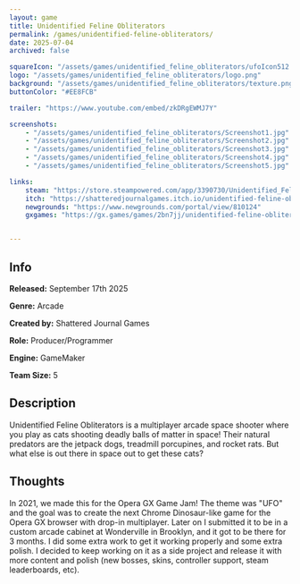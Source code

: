 ```yaml
---
layout: game
title: Unidentified Feline Obliterators
permalink: /games/unidentified-feline-obliterators/
date: 2025-07-04
archived: false

squareIcon: "/assets/games/unidentified_feline_obliterators/ufoIcon512.png"
logo: "/assets/games/unidentified_feline_obliterators/logo.png"
background: "/assets/games/unidentified_feline_obliterators/texture.png"
buttonColor: "#EE8FCB"

trailer: "https://www.youtube.com/embed/zkDRgEWMJ7Y"

screenshots:
    - "/assets/games/unidentified_feline_obliterators/Screenshot1.jpg"
    - "/assets/games/unidentified_feline_obliterators/Screenshot2.jpg"
    - "/assets/games/unidentified_feline_obliterators/Screenshot3.jpg"
    - "/assets/games/unidentified_feline_obliterators/Screenshot4.jpg"
    - "/assets/games/unidentified_feline_obliterators/Screenshot5.jpg"

links:
    steam: "https://store.steampowered.com/app/3390730/Unidentified_Feline_Obliterators/"
    itch: "https://shatteredjournalgames.itch.io/unidentified-feline-obliterators"
    newgrounds: "https://www.newgrounds.com/portal/view/810124"
    gxgames: "https://gx.games/games/2bn7jj/unidentified-feline-obliterators-lite/"


---
```


## Info
  <p><strong>Released:</strong> September 17th 2025 </p>
  <p><strong>Genre:</strong> Arcade </p>
  <p><strong>Created by:</strong> Shattered Journal Games </p>
  <p><strong>Role:</strong> Producer/Programmer </p>
  <p><strong>Engine:</strong> GameMaker </p>
  <p><strong>Team Size:</strong> 5 </p>

## Description
Unidentified Feline Obliterators is a multiplayer arcade space shooter where you play as cats shooting deadly balls of matter in space! Their natural predators are the jetpack dogs, treadmill porcupines, and rocket rats. But what else is out there in space out to get these cats?

## Thoughts
In 2021, we made this for the Opera GX Game Jam! The theme was "UFO" and the goal was to create the next Chrome Dinosaur-like game for the Opera GX browser with drop-in multiplayer. Later on I submitted it to be in a custom arcade cabinet at Wonderville in Brooklyn, and it got to be there for 3 months. I did some extra work to get it working properly and some extra polish. I decided to keep working on it as a side project and release it with more content and polish (new bosses, skins, controller support, steam leaderboards, etc).
